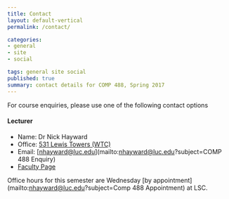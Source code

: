 ```yaml
---
title: Contact
layout: default-vertical
permalink: /contact/

categories:
- general
- site
- social

tags: general site social
published: true
summary: contact details for COMP 488, Spring 2017
---
```


For course enquiries, please use one of the following contact options

#### Lecturer

* Name: Dr Nick Hayward
* Office: [531 Lewis Towers (WTC)](http://www.luc.edu/media/lucedu/wtc.pdf)
* Email: [nhayward@luc.edu](mailto:nhayward@luc.edu?subject=COMP 488 Enquiry)
* [Faculty Page](http://www.luc.edu/cs/people/ftfaculty/haywardnicholas.shtml)

Office hours for this semester are Wednesday [by appointment](mailto:nhayward@luc.edu?subject=Comp 488 Appointment) at LSC.
